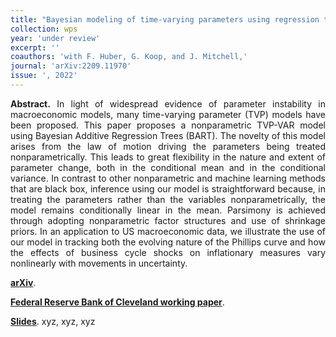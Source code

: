 ```yaml
---
title: "Bayesian modeling of time-varying parameters using regression trees. [WP](https://arxiv.org/abs/2209.11970)"
collection: wps
year: 'under review'
excerpt: ''
coauthors: 'with F. Huber, G. Koop, and J. Mitchell,' 
journal: 'arXiv:2209.11970'
issue: ', 2022'
---
```

<p align="justify"> <b>Abstract.</b> In light of widespread evidence of parameter instability in macroeconomic models, many time-varying parameter (TVP) models have been proposed. This paper proposes a nonparametric TVP-VAR model using Bayesian Additive Regression Trees (BART). The novelty of this model arises from the law of motion driving the parameters being treated nonparametrically. This leads to great flexibility in the nature and extent of parameter change, both in the conditional mean and in the conditional variance. In contrast to other nonparametric and machine learning methods that are black box, inference using our model is straightforward because, in treating the parameters rather than the variables nonparametrically, the model remains conditionally linear in the mean. Parsimony is achieved through adopting nonparametric factor structures and use of shrinkage priors. In an application to US macroeconomic data, we illustrate the use of our model in tracking both the evolving nature of the Phillips curve and how the effects of business cycle shocks on inflationary measures vary nonlinearly with movements in uncertainty.
</p>

[**arXiv**](https://arxiv.org/abs/2209.11970).

[**Federal Reserve Bank of Cleveland working paper**](https://doi.org/10.26509/frbc-wp-202305).

[**Slides**](https://doi.org/10.26509/frbc-wp-202305). xyz, xyz, xyz



